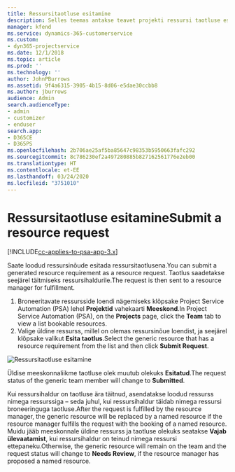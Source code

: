 ```yaml
---
title: Ressursitaotluse esitamine
description: Selles teemas antakse teavet projekti ressursi taotluse esitamise kohta.
manager: kfend
ms.service: dynamics-365-customerservice
ms.custom:
- dyn365-projectservice
ms.date: 12/1/2018
ms.topic: article
ms.prod: ''
ms.technology: ''
author: JohnPBurrows
ms.assetid: 9f4a6315-3905-4b15-8d06-e5dae30ccbb8
ms.author: jburrows
audience: Admin
search.audienceType:
- admin
- customizer
- enduser
search.app:
- D365CE
- D365PS
ms.openlocfilehash: 2b706ae25af5ba85647c98353b5950663fafc292
ms.sourcegitcommit: 8c786230ef2a497280885b827162561776e2eb00
ms.translationtype: HT
ms.contentlocale: et-EE
ms.lasthandoff: 03/24/2020
ms.locfileid: "3751010"
---
```

# <a name="submit-a-resource-request"></a><span data-ttu-id="6e601-103">Ressursitaotluse esitamine</span><span class="sxs-lookup"><span data-stu-id="6e601-103">Submit a resource request</span></span>

[!INCLUDE[cc-applies-to-psa-app-3.x](../includes/cc-applies-to-psa-app-3x.md)]

<span data-ttu-id="6e601-104">Saate loodud ressursinõude esitada ressursitaotlusena.</span><span class="sxs-lookup"><span data-stu-id="6e601-104">You can submit a generated resource requirement as a resource request.</span></span> <span data-ttu-id="6e601-105">Taotlus saadetakse seejärel täitmiseks ressursihaldurile.</span><span class="sxs-lookup"><span data-stu-id="6e601-105">The request is then sent to a resource manager for fulfillment.</span></span>

1. <span data-ttu-id="6e601-106">Broneeritavate ressursside loendi nägemiseks klõpsake Project Service Automation (PSA) lehel **Projektid** vahekaarti **Meeskond**.</span><span class="sxs-lookup"><span data-stu-id="6e601-106">In Project Service Automation (PSA), on the **Projects** page, click the **Team** tab to view a list bookable resources.</span></span> 
2. <span data-ttu-id="6e601-107">Valige üldine ressurss, millel on olemas ressursinõue loendist, ja seejärel klõpsake valikut **Esita taotlus**.</span><span class="sxs-lookup"><span data-stu-id="6e601-107">Select the generic resource that has a resource requirement from the list and then click **Submit Request**.</span></span>

![Ressursitaotluse esitamine](media/RM-how-to-18.png)

<span data-ttu-id="6e601-109">Üldise meeskonnaliikme taotluse olek muutub olekuks **Esitatud**.</span><span class="sxs-lookup"><span data-stu-id="6e601-109">The request status of the generic team member will change to **Submitted**.</span></span>

<span data-ttu-id="6e601-110">Kui ressursihaldur on taotluse ära täitnud, asendatakse loodud ressurss nimega ressurssiga – seda juhul, kui ressursihaldur täidab nimega ressursi broneeringuga taotluse.</span><span class="sxs-lookup"><span data-stu-id="6e601-110">After the request is fulfilled by the resource manager, the generic resource will be replaced by a named resource if the resource manager fulfills the request with the booking of a named resource.</span></span> <span data-ttu-id="6e601-111">Muidu jääb meeskonnale üldine ressurss ja taotluse olekuks seatakse **Vajab ülevaatamist**, kui ressursihaldur on teinud nimega ressursi ettepaneku.</span><span class="sxs-lookup"><span data-stu-id="6e601-111">Otherwise, the generic resource will remain on the team and the request status will change to **Needs Review**, if the resource manager has proposed a named resource.</span></span>

